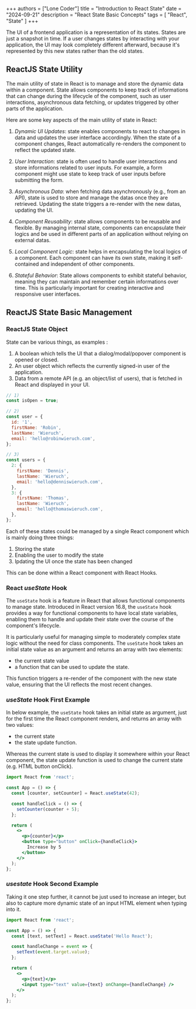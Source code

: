 +++
authors = ["Lone Coder"]
title = "Introduction to React State"
date = "2024-09-21"
description = "React State Basic Concepts"
tags = [
    "React", "State"
]
+++

The UI of a frontend application is a representation of its states. States are just a snapshot in time. If a user changes states by interacting with your application, the UI may look completely different afterward, because it's represented by this new states rather than the old states.

## ReactJS State Utility

The main utility of state in React is to manage and store the dynamic data within a component. State allows components to keep track of informations that can change during the lifecycle of the component, such as user interactions, asynchronous data fetching, or updates triggered by other parts of the application.

Here are some key aspects of the main utility of state in React:

1. *Dynamic UI Updates*: state enables components to react to changes in data and updates the user interface accordingly. When the state of a component changes, React automatically re-renders the component to reflect the updated state.

2. *User Interaction*: state is often used to handle user interactions and store informations related to user inputs. For example, a form component might use state to keep track of user inputs before submitting the form.

3. *Asynchronous Data*: when fetching data asynchronously (e.g., from an API), state is used to store and manage the datas once they are retrieved. Updating the state triggers a re-render with the new datas, updating the UI.

4. *Component Reusability*: state allows components to be reusable and flexible. By managing internal state, components can encapsulate their logics and be used in different parts of an application without relying on external datas.

5. *Local Component Logic*: state helps in encapsulating the local logics of a component. Each component can have its own state, making it self-contained and independent of other components.

6. *Stateful Behavior*: State allows components to exhibit stateful behavior, meaning they can maintain and remember certain informations over time. This is particularly important for creating interactive and responsive user interfaces.

## ReactJS State Basic Management

### ReactJS State Object

State can be various things, as examples :

1. A boolean which tells the UI that a dialog/modal/popover component is opened or closed.
2. An user object which reflects the currently signed-in user of the application.
3. Data from a remote API (e.g. an object/list of users), that is fetched in React and displayed in your UI.

```jsx
// 1)
const isOpen = true;

// 2)
const user = {
  id: '1',
  firstName: 'Robin',
  lastName: 'Wieruch',
  email: 'hello@robinwieruch.com',
};

// 3)
const users = {
  2: {
    firstName: 'Dennis',
    lastName: 'Wieruch',
    email: 'hello@denniswieruch.com',
  },
  3: {
    firstName: 'Thomas',
    lastName: 'Wieruch',
    email: 'hello@thomaswieruch.com',
  },
};
```
Each of these states could be managed by a single React component which is mainly doing three things:

1. Storing the state
2. Enabling the user to modify the state
3. Ipdating the UI once the state has been changed

This can be done within a React component with React Hooks. 

### React *useState* Hook

The `useState` hook is a feature in React that allows functional components to manage state. Introduced in React version 16.8, the `useState` hook provides a way for functional components to have local state variables, enabling them to handle and update their state over the course of the component's lifecycle. 

It is particularly useful for managing simple to moderately complex state logic without the need for class components. The `useState` hook takes an initial state value as an argument and returns an array with two elements: 
* the current state value 
* a function that can be used to update the state. 

This function triggers a re-render of the component with the new state value, ensuring that the UI reflects the most recent changes. 

### *useState* Hook First Example

In below example, the `useState` hook takes an initial state as argument, just for the first time the React component renders, and returns an array with two values: 
* the current state 
* the state update function. 

Whereas the current state is used to display it somewhere within your React component, the state update function is used to change the current state (e.g. HTML button onClick).

```jsx
import React from 'react';

const App = () => {
  const [counter, setCounter] = React.useState(42);

  const handleClick = () => {
    setCounter(counter + 5);
  };

  return (
    <>
      <p>{counter}</p>
      <button type="button" onClick={handleClick}>
        Increase by 5
      </button>
    </>
  );
};
```

### *usestate* Hook Second Example

Taking it one step further, it cannot be just used to increase an integer, but also to capture more dynamic state of an input HTML element when typing into it. 

```jsx
import React from 'react';

const App = () => {
  const [text, setText] = React.useState('Hello React');

  const handleChange = event => {
    setText(event.target.value);
  };

  return (
    <>
      <p>{text}</p>
      <input type="text" value={text} onChange={handleChange} />
    </>
  );
};
```

